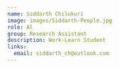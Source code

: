 ```yaml
---
name: Siddarth Chilukuri
image: images/Siddarth-People.jpg
role: Al
group: Research Assistant
description: Work-Learn Student
links:
  email: siddarth_ch@outlook.com
---
```

